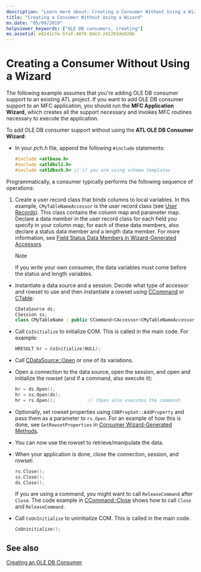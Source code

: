 ```yaml
---
description: "Learn more about: Creating a Consumer Without Using a Wizard"
title: "Creating a Consumer Without Using a Wizard"
ms.date: "05/09/2019"
helpviewer_keywords: ["OLE DB consumers, creating"]
ms.assetid: e8241cfe-5faf-48f8-9de3-241203de020b
---
```

# Creating a Consumer Without Using a Wizard

The following example assumes that you're adding OLE DB consumer support to an existing ATL project. If you want to add OLE DB consumer support to an MFC application, you should run the **MFC Application Wizard**, which creates all the support necessary and invokes MFC routines necessary to execute the application.

To add OLE DB consumer support without using the **ATL OLE DB Consumer Wizard**:

- In your *pch.h* file, append the following `#include` statements:

    ```cpp
    #include <atlbase.h>
    #include <atldbcli.h>
    #include <atldbsch.h> // if you are using schema templates
    ```

Programmatically, a consumer typically performs the following sequence of operations:

1. Create a user record class that binds columns to local variables. In this example, `CMyTableNameAccessor` is the user record class (see [User Records](../../data/oledb/user-records.md)). This class contains the column map and parameter map. Declare a data member in the user record class for each field you specify in your column map; for each of these data members, also declare a status data member and a length data member. For more information, see [Field Status Data Members in Wizard-Generated Accessors](../../data/oledb/field-status-data-members-in-wizard-generated-accessors.md).

    > [!NOTE]
    > If you write your own consumer, the data variables must come before the status and length variables.

- Instantiate a data source and a session. Decide what type of accessor and rowset to use and then instantiate a rowset using [CCommand](../../data/oledb/ccommand-class.md) or [CTable](../../data/oledb/ctable-class.md):

    ```cpp
    CDataSource ds;
    CSession ss;
    class CMyTableName : public CCommand<CAccessor<CMyTableNameAccessor>>
    ```

- Call `CoInitialize` to initialize COM. This is called in the main code. For example:

    ```cpp
    HRESULT hr = CoInitialize(NULL);
    ```

- Call [CDataSource::Open](./cdatasource-class.md#open) or one of its variations.

- Open a connection to the data source, open the session, and open and initialize the rowset (and if a command, also execute it):

    ```cpp
    hr = ds.Open();
    hr = ss.Open(ds);
    hr = rs.Open();            // (Open also executes the command)
    ```

- Optionally, set rowset properties using `CDBPropSet::AddProperty` and pass them as a parameter to `rs.Open`. For an example of how this is done, see `GetRowsetProperties` in [Consumer Wizard-Generated Methods](../../data/oledb/consumer-wizard-generated-methods.md).

- You can now use the rowset to retrieve/manipulate the data.

- When your application is done, close the connection, session, and rowset:

    ```cpp
    rs.Close();
    ss.Close();
    ds.Close();
    ```

   If you are using a command, you might want to call `ReleaseCommand` after `Close`. The code example in [CCommand::Close](./ccommand-class.md#close) shows how to call `Close` and `ReleaseCommand`.

- Call `CoUnInitialize` to uninitialize COM. This is called in the main code.

    ```cpp
    CoUninitialize();
    ```

## See also

[Creating an OLE DB Consumer](../../data/oledb/creating-an-ole-db-consumer.md)
